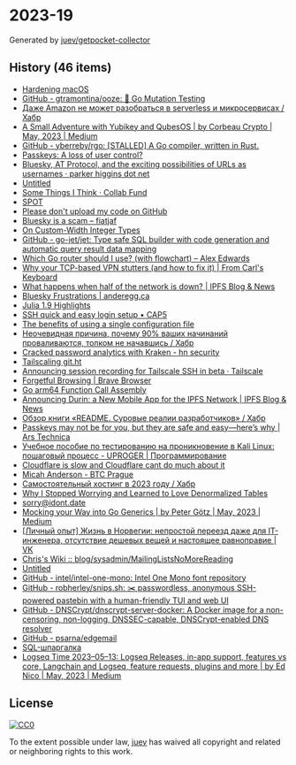 # 2023-19

Generated by [juev/getpocket-collector](https://github.com/juev/getpocket-collector)

## History (46 items)

- [Hardening macOS](https://www.bejarano.io/hardening-macos/)
- [GitHub - gtramontina/ooze: 🧬 Go Mutation Testing](https://github.com/gtramontina/ooze)
- [Даже Amazon не может разобраться в serverless и микросервисах / Хабр](https://habr.com/ru/articles/733786/)
- [A Small Adventure with Yubikey and QubesOS | by Corbeau Crypto | May, 2023 | Medium](https://medium.com/@corbeaucrypto/a-small-adventure-with-yubikey-and-qubesos-63e5820ddf96)
- [GitHub - yberreby/rgo: [STALLED] A Go compiler, written in Rust.](https://github.com/yberreby/rgo)
- [Passkeys: A loss of user control?](https://lapcatsoftware.com/articles/2023/5/1.html)
- [Bluesky, AT Protocol, and the exciting possibilities of URLs as usernames · parker higgins dot net](https://parkerhiggins.net/2023/05/bluesky-atproto-url-usernames/)
- [Untitled](https://buymeacoffee.com/sylumer/april-2023-1758392)
- [Some Things I Think · Collab Fund](https://collabfund.com/blog/thoughts/)
- [SPOT](https://simplotask.com)
- [Please don't upload my code on GitHub](https://nogithub.codeberg.page)
- [Bluesky is a scam – fiatjaf](https://fiatjaf.com/ab1127fb.html)
- [On Custom-Width Integer Types](https://alic.dev/blog/custom-bitwidth)
- [GitHub - go-jet/jet: Type safe SQL builder with code generation and automatic query result data mapping](https://github.com/go-jet/jet)
- [Which Go router should I use? (with flowchart) – Alex Edwards](https://www.alexedwards.net/blog/which-go-router-should-i-use)
- [Why your TCP-based VPN stutters (and how to fix it) | From Carl's Keyboard](https://blog.carldong.me/2023/05/03/why-do-vpns.html)
- [What happens when half of the network is down? | IPFS Blog & News](https://blog.ipfs.tech/2023-ipfs-unresponsive-nodes/)
- [Bluesky Frustrations | anderegg.ca](https://anderegg.ca/2023/05/09/bluesky-frustrations)
- [Julia 1.9 Highlights](https://julialang.org/blog/2023/04/julia-1.9-highlights/)
- [SSH quick and easy login setup • CAP5](https://cap5.nl/ssh-quick-and-easy-login-setup/)
- [The benefits of using a single configuration file](https://arslan.io/2023/05/10/the-benefits-of-using-a-single-init-lua-vimrc-file/)
- [Неочевидная причина, почему 90% ваших начинаний проваливаются, толком не начавшись / Хабр](https://habr.com/ru/articles/733792/)
- [Cracked password analytics with Kraken - hn security](https://security.humanativaspa.it/cracked-password-analytics-with-kraken/)
- [Tailscaling git.ht](https://vlad.git.ht/a2575267fc147e7812b2abcf83b48b57)
- [Announcing session recording for Tailscale SSH in beta · Tailscale](https://tailscale.com/blog/session-recording-beta/)
- [Forgetful Browsing | Brave Browser](https://brave.com/privacy-updates/25-forgetful-browsing/)
- [Go arm64 Function Call Assembly](https://blog.felixge.de/go-arm64-function-call-assembly/)
- [Announcing Durin: a New Mobile App for the IPFS Network | IPFS Blog & News](https://blog.ipfs.tech/announcing-durin/)
- [Обзор книги «README. Суровые реалии разработчиков» / Хабр](https://habr.com/ru/companies/piter/articles/734676/)
- [Passkeys may not be for you, but they are safe and easy—here’s why | Ars Technica](https://arstechnica.com/information-technology/2023/05/passkeys-may-not-be-for-you-but-they-are-safe-and-easy-heres-why/)
- [Учебное пособие по тестированию на проникновение в Kali Linux: пошаговый процесс - UPROGER | Программирование](https://uproger.com/posobie-po-testirovaniyu-na-proniknovenie-v-kali-linux/)
- [Cloudflare is slow and Cloudflare cant do much about it](https://hiranyey.dev/posts/cloudflare/)
- [Micah Anderson - BTC Prague](https://www.btcprague.com/speakers/8408/)
- [Самостоятельный хостинг в 2023 году / Хабр](https://habr.com/ru/companies/sportmaster_lab/articles/734724/)
- [Why I Stopped Worrying and Learned to Love Denormalized Tables](https://glean.io/blog-posts/why-i-stopped-worrying-and-learned-to-love-denormalized-tables)
- [sorry@idont.date](https://sorry.idont.date)
- [Mocking your Way into Go Generics | by Peter Götz | May, 2023 | Medium](https://medium.com/@peter.gtz/mocking-your-way-into-go-generics-fdf8c2a41a18)
- [[Личный опыт] Жизнь в Норвегии: непростой переезд даже для IT-инженера, отсутствие дешевых вещей и настоящее равноправие | VK](https://m.vk.com/@habr-lichnyi-opyt-zhizn-v-norvegii-neprostoi-pereezd-dazhe-dlya-i)
- [Chris's Wiki :: blog/sysadmin/MailingListsNoMoreReading](https://utcc.utoronto.ca/~cks/space/blog/sysadmin/MailingListsNoMoreReading)
- [Untitled](https://blog.chiselstrike.com/write-your-own-email-server-in-rust-36f4ff5b1956)
- [GitHub - intel/intel-one-mono: Intel One Mono font repository](https://github.com/intel/intel-one-mono)
- [GitHub - robherley/snips.sh: ✂️ passwordless, anonymous SSH-powered pastebin with a human-friendly TUI and web UI](https://github.com/robherley/snips.sh)
- [GitHub - DNSCrypt/dnscrypt-server-docker: A Docker image for a non-censoring, non-logging, DNSSEC-capable, DNSCrypt-enabled DNS resolver](https://github.com/DNSCrypt/dnscrypt-server-docker)
- [GitHub - psarna/edgemail](https://github.com/psarna/edgemail)
- [SQL-шпаргалка](https://antonz.ru/sql-cheatsheet/)
- [Logseq Time 2023–05–13: Logseq Releases, in-app support, features vs core, Langchain and Logseq, feature requests, plugins and more | by Ed Nico | May, 2023 | Medium](https://ednico.medium.com/logseq-time-2023-05-13-logseq-releases-in-app-support-features-vs-core-langchain-and-logseq-e047b5a32f2a)

## License

[![CC0](https://mirrors.creativecommons.org/presskit/buttons/88x31/svg/cc-zero.svg)](https://creativecommons.org/publicdomain/zero/1.0/)

To the extent possible under law, [juev](https://github.com/juev) has waived all copyright and related or neighboring rights to this work.
